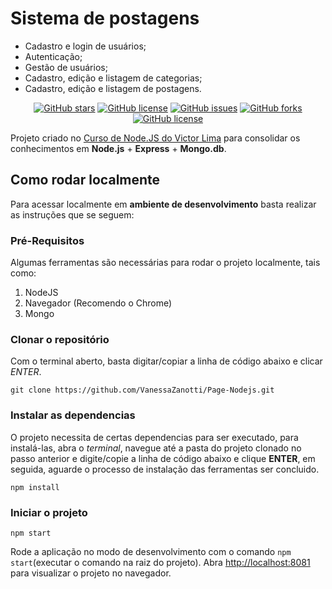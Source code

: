 # Sistema de postagens
- Cadastro e login de usuários;
- Autenticação;
- Gestão de usuários;
- Cadastro, edição e listagem de categorias;
- Cadastro, edição e listagem de postagens.

<p align="center">
<a href="https://github.com/VanessaZanotti/Page-Nodejs/stargazers"><img alt="GitHub stars" src="https://img.shields.io/github/stars/VanessaZanotti/Page-Nodejs?style=plastic"></a>
<a href="https://github.com/VanessaZanotti/Page-Nodejs"><img alt="GitHub license" src="https://img.shields.io/badge/Exercise-For%20trainning-orange"></a>
<a href="https://github.com/VanessaZanotti/Page-Nodejs/issues"><img alt="GitHub issues" src="https://img.shields.io/github/issues/VanessaZanotti/Page-Nodejs?style=plastic"></a>
<a href="https://github.com/VanessaZanotti/Page-Nodejs/network"><img alt="GitHub forks" src="https://img.shields.io/github/forks/VanessaZanotti/Page-Nodejs?style=plastic"></a>
<a href="https://github.com/VanessaZanotti/Page-Nodejs"><img alt="GitHub license" src="https://img.shields.io/github/license/VanessaZanotti/Page-Nodejs?style=plastic"></a>
</p>


Projeto criado no [Curso de Node.JS do Victor Lima](https://www.youtube.com/watch?v=LLqq6FemMNQ&list=PLJ_KhUnlXUPtbtLwaxxUxHqvcNQndmI4B) para consolidar os conhecimentos em **Node.js** + **Express** + **Mongo.db**.

## Como rodar localmente

Para acessar localmente em **ambiente de desenvolvimento** basta realizar as instruções que se seguem:

### Pré-Requisitos

Algumas ferramentas são necessárias para rodar o projeto localmente, tais como:

1. NodeJS
2. Navegador (Recomendo o Chrome)
3. Mongo

### Clonar o repositório

Com o terminal aberto, basta digitar/copiar a linha de código abaixo e clicar _ENTER_.

```
git clone https://github.com/VanessaZanotti/Page-Nodejs.git
```

### Instalar as dependencias

O projeto necessita de certas dependencias para ser executado, para instalá-las, abra o _terminal_, navegue até a pasta do projeto clonado no passo anterior e digite/copie a linha de código abaixo e clique **ENTER**, em seguida, aguarde o processo de instalação das ferramentas ser concluido.

```
npm install
```

### Iniciar o projeto
```
npm start
```
Rode a aplicação no modo de desenvolvimento com o comando `npm start`(executar o comando na raiz do projeto).
Abra [http://localhost:8081](http://localhost:8081) para visualizar o projeto no navegador.
